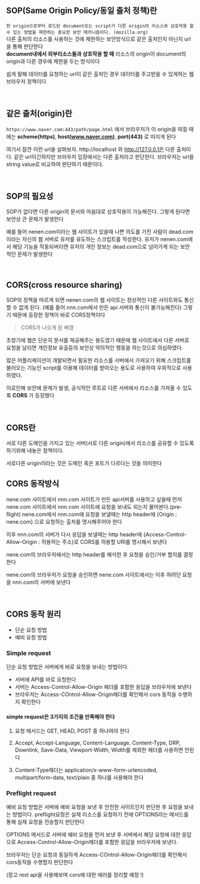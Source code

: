 ## SOP(Same Origin Policy/동일 출처 정책)란
```한 origin으로부터 로드된 document또는 script가 다른 origin의 리소스와 상호작용 할 수 있는 방법을 제한하는 중요한 보안 메커니즘이다. (mozilla.org)```      
다른 출처의 리소스를 사용하는 것에 제한하는 보안방식으로 같은 출처인지 아닌지 url을 통해 판단한다         
__document내에서 외부리소스들과 상호작용 할 때__ 리소스의 origin이 document의 origin과 다른 경우에 제한을 두는 방식이다       

쉽게 말해 데이터를 요청하는 url이 같은 출처인 경우 데이터를 주고받을 수 있게하는 웹 브라우저 정책이다    

<br>

## 같은 출처(origin)란

```https://www.naver.com:443/path/page.html``` 에서 브라우저가 이 origin을 따질 때에는 __scheme(https)__, __host(www.naver.com)__, __port(443)__ 로 따지게 된다

여기서 잠깐 이런 url을 살펴보자. http://localhost 와 http://127.0.0.1은 다른 출처이다. 같은 url이긴하지만 브라우저 입장에서는 다른 출처라고 판단한다. 브라우저는 url을 string value로 비교하여 판단하기 때문이다.    

<br>

## SOP의 필요성
SOP가 없다면 다른 origin의 문서와 마음대로 상호작용이 가능해진다. 그렇게 된다면 보안상 큰 문제가 발생한다   

예를 들어 nenen.com이라는 웹 사이트가 있을때 나쁜 의도를 가진 사람이 dead.com이라는 자신의 웹 서버로 유저를 유도하는 스크립트를 작성한다. 유저가 nenen.com에서 해당 기능을 작동되버리면 유저의 개인 정보는 dead.com으로 넘어가게 되는 보안적인 문제가 발생한다   

<br>

## CORS(cross resource sharing)

SOP의 정책을 따르게 되면 nenen.com의 웹 사이트는 정상적인 다른 사이트와도 통신할 수 없게 된다. (예를 들어 nnn.com에서 만든 api 서버와 통신이 불가능해진다) 그렇기 때문에 등장한 정책이 바로 CORS정책이다   

> CORS가 나오게 된 배경    

초창기에 웹은 단순히 문서를 제공해주는 용도였기 때문에 웹 사이트에서 다른 서버로 요청을 날리면 개인정보 유출등의 보안상 악의적인 행동을 하는것으로 의심하였다.     

많은 어플리케이션이 개발되면서 필요한 리소스를 서버에서 가져오기 위해 스크립트를 불러오는 기능인 script를 이용해 데이터를 받아오는 용도로 사용하여 우회적으로 사용하였다.   

이로인해 보안에 문제가 발생, 공식적인 루트로 다른 서버에서 리소스를 가져올 수 있도록 __CORS__ 가 등장했다    

<br>

## CORS란 
서로 다른 도메인을 가지고 있는 서버(서로 다른 origin)에서 리소스를 공유할 수 있도록 하기위해 내놓은 정책이다.    

서로다른 origin이라는 것은 도메인 혹은 포트가 다르다는 것을 의미한다

## CORS 동작방식
nene.com 사이트에서 nnn.com 사이트가 만든 api서버를 사용하고 싶을때 
먼저 nene.com 사이트에서 nnn.com 사이트에 요청을 보내도 되는지 물어본다.(pre-flight) nene.com에서 nnn.com에 요청을 보낼때는 http header에 {Origin : nene.com} 으로 요청하는 출처를 명시해주어야 한다    

이후 nnn.com의 서버가 다시 응답을 보낼때는 http header에 {Access-Control-Allow-Origin : 허용하는 주소}로 CORS를 허용할 URI를 명시해서 보낸다    

nene.com의 브라우저에서는 http header를 해석한 후 요청을 승인/거부 할지를 결정한다   

nene.com의 브라우저가 요청을 승인하면 nene.com 사이트에서는 이후 하려던 요청을 nnn.com의 서버에 보낸다      

<br>

## CORS 동작 원리
- 단순 요청 방법
- 예비 요청 방법

### Simple request
단순 요청 방법은 서버에게 바로 요청을 보내는 방법이다. 
- 서버에 API를 바로 요청한다      
- 서버는 Access-Control-Allow-Origin 헤더를 포함한 응답을 브라우저에 보낸다    
- 브라우저는 Access-COntrol-Allow-Origin헤더를 확인해서 cors 동작을 수행하지 확인한다       

#### simple request은 3가지의 조건을 만족해야 한다     
1. 요청 메서드는 GET, HEAD, POST 중 하나여야 한다

2. Accept, Accept-Language, Content-Language, Content-Type, DRP, Downlink, Save-Data, Viewport-Width, Width를 제외한 헤더를 사용하면 안된다   

3. Content-Type헤더는 application/x-www-form-urlencoded, multipart/form-data, text/plain 중 하나를 사용해야 한다    


### Preflight request
예비 요청 방법은 서버에 예비 요청을 보낸 후 안전한 사이트인지 판단한 후 요청을 보내는 방법이다. preflight요청은 실제 리소스를 요청하기 전에 OPTIONS라는 메서드를 통해 실제 요청을 전송할지 판단한다     

OPTIONS 메서드로 서버에 예비 요청을 먼저 보낸 후 서버에서 해당 요청에 대한 응답으로 Access-Control-Allow-Origin헤더를 포함한 응답을 브라우저에 보낸다.        

브라우저는 단순 요청과 동일하게 Access-COntrol-Allow-Origin헤더를 확인해서 cors동작을 수행할지 판단한다

(장고 rest api을 사용해보며 cors에 대한 에러를 정리할 예정 !)